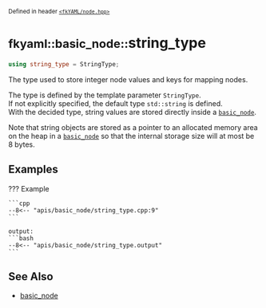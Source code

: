 <small>Defined in header [`<fkYAML/node.hpp>`](https://github.com/fktn-k/fkYAML/blob/develop/include/fkYAML/node.hpp)</small>

# <small>fkyaml::basic_node::</small>string_type

```cpp
using string_type = StringType;
```

The type used to store integer node values and keys for mapping nodes.  

The type is defined by the template parameter `StringType`.  
If not explicitly specified, the default type `std::string` is defined.  
With the decided type, string values are stored directly inside a [`basic_node`](index.md).  

Note that string objects are stored as a pointer to an allocated memory area on the heap in a [`basic_node`](index.md) so that the internal storage size will at most be 8 bytes.  

## **Examples**

??? Example

    ```cpp
    --8<-- "apis/basic_node/string_type.cpp:9"
    ```

    output:
    ```bash
    --8<-- "apis/basic_node/string_type.output"
    ```

## **See Also**

* [basic_node](index.md)

